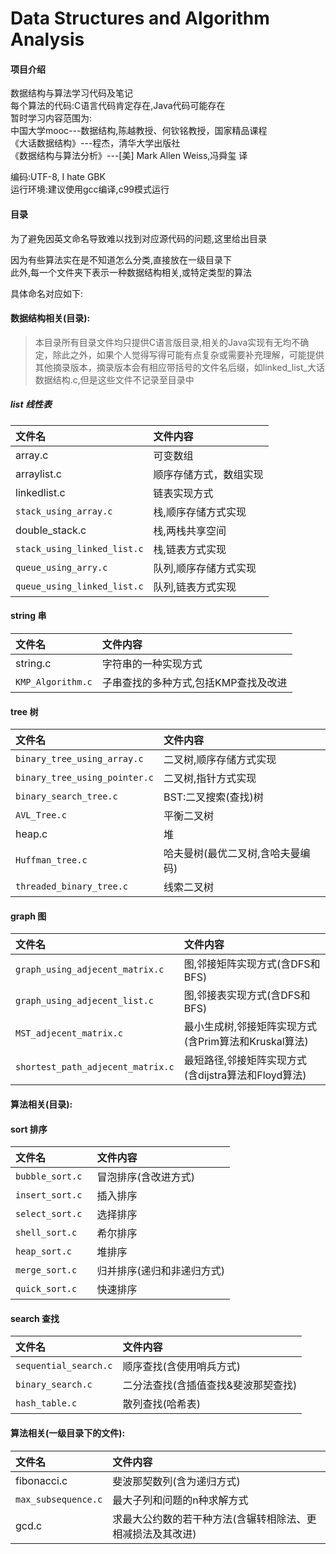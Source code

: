 # Data Structures and Algorithm Analysis

#### 项目介绍
数据结构与算法学习代码及笔记  
每个算法的代码:C语言代码肯定存在,Java代码可能存在  
暂时学习内容范围为:  
中国大学mooc---数据结构,陈越教授、何钦铭教授，国家精品课程  
《大话数据结构》---程杰，清华大学出版社  
《数据结构与算法分析》---[美] Mark Allen Weiss,冯舜玺 译  

编码:UTF-8, I hate GBK  
运行环境:建议使用gcc编译,c99模式运行  

#### 目录
为了避免因英文命名导致难以找到对应源代码的问题,这里给出目录  

因为有些算法实在是不知道怎么分类,直接放在一级目录下  
此外,每一个文件夹下表示一种数据结构相关,或特定类型的算法

具体命名对应如下:  

#### 数据结构相关(目录):  
> 本目录所有目录文件均只提供C语言版目录,相关的Java实现有无均不确定，除此之外，如果个人觉得写得可能有点复杂或需要补充理解，可能提供其他摘录版本，摘录版本会有相应带括号的文件名后缀，如linked_list_大话数据结构.c,但是这些文件不记录至目录中

##### list	线性表
|文件名|文件内容|  
|:--|:--|  
|array.c|可变数组|
|arraylist.c|顺序存储方式，数组实现|
|linkedlist.c|链表实现方式|
|```stack_using_array.c```|栈,顺序存储方式实现|
|double_stack.c|栈,两栈共享空间|
|```stack_using_linked_list.c```|栈,链表方式实现|
|```queue_using_arry.c```|队列,顺序存储方式实现|
|```queue_using_linked_list.c```|队列,链表方式实现|

#### string 串
|文件名|文件内容|  
|:--|:--|  
|string.c|字符串的一种实现方式|
|```KMP_Algorithm.c```|子串查找的多种方式,包括KMP查找及改进|

#### tree 树
|文件名|文件内容|  
|:--|:--|  
|```binary_tree_using_array.c```|二叉树,顺序存储方式实现|  
|```binary_tree_using_pointer.c```|二叉树,指针方式实现|  
|```binary_search_tree.c```|BST:二叉搜索(查找)树|  
|```AVL_Tree.c```|平衡二叉树|  
|heap.c|堆|  
|```Huffman_tree.c```|哈夫曼树(最优二叉树,含哈夫曼编码)|  
|```threaded_binary_tree.c```|线索二叉树|  


#### graph 图  

|文件名|文件内容|  
|:--|:--|  
|```graph_using_adjecent_matrix.c```|图,邻接矩阵实现方式(含DFS和BFS)|  
|```graph_using_adjecent_list.c```|图,邻接表实现方式(含DFS和BFS)|  
|```MST_adjecent_matrix.c```|最小生成树,邻接矩阵实现方式(含Prim算法和Kruskal算法)|    
|```shortest_path_adjecent_matrix.c```|最短路径,邻接矩阵实现方式(含dijstra算法和Floyd算法)|  

#### 算法相关(目录):
#### sort 排序  
|文件名|文件内容|  
|:--|:--|  
|```bubble_sort.c ```|冒泡排序(含改进方式)|  
|```insert_sort.c ```|插入排序|  
|```select_sort.c```|选择排序|  
|```shell_sort.c```|希尔排序|  
|```heap_sort.c```|堆排序|  
|```merge_sort.c```|归并排序(递归和非递归方式)|  
|```quick_sort.c```|快速排序|  

#### search 查找  
|文件名|文件内容|  
|:--|:--|  
|```sequential_search.c```|顺序查找(含使用哨兵方式)|  
|```binary_search.c```|二分法查找(含插值查找&斐波那契查找)|  
|```hash_table.c```|散列查找(哈希表)|  

#### 算法相关(一级目录下的文件):
|文件名|文件内容|  
|:--|:--|  
|fibonacci.c|斐波那契数列(含为递归方式)|  
|```max_subsequence.c```|最大子列和问题的n种求解方式|  
|gcd.c|求最大公约数的若干种方法(含辗转相除法、更相减损法及其改进)|  
 

